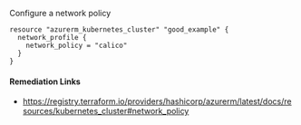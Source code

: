 
Configure a network policy

```hcl
resource "azurerm_kubernetes_cluster" "good_example" {
  network_profile {
    network_policy = "calico"
  }
}
```

#### Remediation Links
 - https://registry.terraform.io/providers/hashicorp/azurerm/latest/docs/resources/kubernetes_cluster#network_policy
        